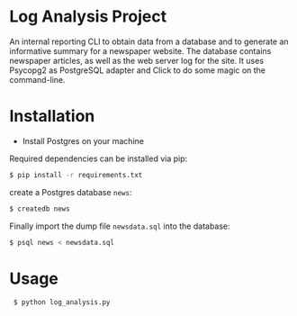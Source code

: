 # Log Analysis Project

An internal reporting CLI to obtain data from a database and to generate an informative summary for a newspaper website. The database contains newspaper articles, as well as the web server log for the site. It uses Psycopg2 as PostgreSQL adapter and Click to do some magic on the command-line.

# Installation 

* Install Postgres on your machine

Required dependencies can be installed via pip:
```bash
$ pip install -r requirements.txt
``` 
create a Postgres database `news`:
```bash
$ createdb news
```
Finally import the dump file `newsdata.sql` into the database:
```bash
$ psql news < newsdata.sql
```

# Usage 
   ```bash
    $ python log_analysis.py
   ```
